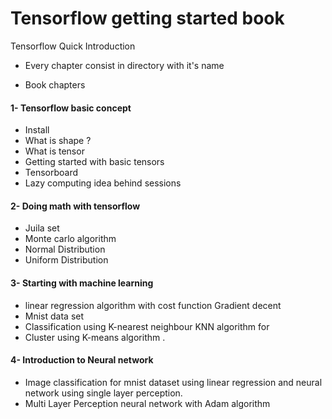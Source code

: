 # Tensorflow getting started book

Tensorflow Quick Introduction

- Every chapter consist in directory with it's name

- Book chapters

#### 1- Tensorflow basic concept
- Install
- What is shape ?
- What is tensor
- Getting started with basic tensors
- Tensorboard
- Lazy computing idea behind sessions

#### 2- Doing math with tensorflow
- Juila set
- Monte carlo algorithm 
- Normal Distribution
- Uniform Distribution

#### 3- Starting with machine learning
- linear regression algorithm with cost function Gradient decent
- Mnist data set
- Classification using K-nearest neighbour KNN algorithm for
- Cluster using K-means algorithm .

#### 4- Introduction to Neural network

-  Image classification for mnist dataset using linear regression and neural network  using single layer perception. 
- Multi Layer Perception neural network with Adam algorithm




